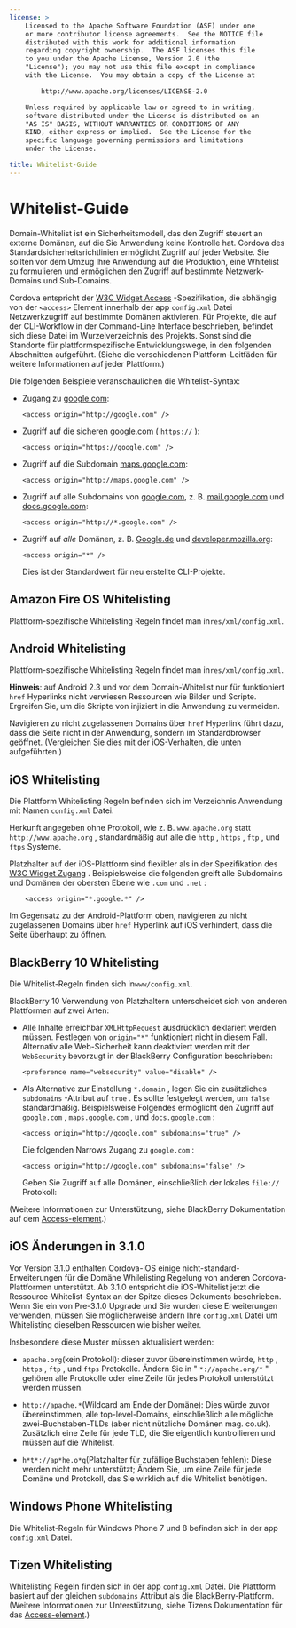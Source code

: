 ```yaml
---
license: >
    Licensed to the Apache Software Foundation (ASF) under one
    or more contributor license agreements.  See the NOTICE file
    distributed with this work for additional information
    regarding copyright ownership.  The ASF licenses this file
    to you under the Apache License, Version 2.0 (the
    "License"); you may not use this file except in compliance
    with the License.  You may obtain a copy of the License at

        http://www.apache.org/licenses/LICENSE-2.0

    Unless required by applicable law or agreed to in writing,
    software distributed under the License is distributed on an
    "AS IS" BASIS, WITHOUT WARRANTIES OR CONDITIONS OF ANY
    KIND, either express or implied.  See the License for the
    specific language governing permissions and limitations
    under the License.

title: Whitelist-Guide
---
```


# Whitelist-Guide

Domain-Whitelist ist ein Sicherheitsmodell, das den Zugriff steuert an externe Domänen, auf die Sie Anwendung keine Kontrolle hat. Cordova des Standardsicherheitsrichtlinien ermöglicht Zugriff auf jeder Website. Sie sollten vor dem Umzug Ihre Anwendung auf die Produktion, eine Whitelist zu formulieren und ermöglichen den Zugriff auf bestimmte Netzwerk-Domains und Sub-Domains.

Cordova entspricht der [W3C Widget Access][1] -Spezifikation, die abhängig von der `<access>` Element innerhalb der app `config.xml` Datei Netzwerkzugriff auf bestimmte Domänen aktivieren. Für Projekte, die auf der CLI-Workflow in der Command-Line Interface beschrieben, befindet sich diese Datei im Wurzelverzeichnis des Projekts. Sonst sind die Standorte für plattformspezifische Entwicklungswege, in den folgenden Abschnitten aufgeführt. (Siehe die verschiedenen Plattform-Leitfäden für weitere Informationen auf jeder Plattform.)

 [1]: http://www.w3.org/TR/widgets-access/

Die folgenden Beispiele veranschaulichen die Whitelist-Syntax:

*   Zugang zu [google.com][2]:
    
        <access origin="http://google.com" />
        

*   Zugriff auf die sicheren [google.com][3] ( `https://` ):
    
        <access origin="https://google.com" />
        

*   Zugriff auf die Subdomain [maps.google.com][4]:
    
        <access origin="http://maps.google.com" />
        

*   Zugriff auf alle Subdomains von [google.com][2], z. B. [mail.google.com][5] und [docs.google.com][6]:
    
        <access origin="http://*.google.com" />
        

*   Zugriff auf *alle* Domänen, z. B. [Google.de][2] und [developer.mozilla.org][7]:
    
        <access origin="*" />
        
    
    Dies ist der Standardwert für neu erstellte CLI-Projekte.

 [2]: http://google.com
 [3]: https://google.com
 [4]: http://maps.google.com
 [5]: http://mail.google.com
 [6]: http://docs.google.com
 [7]: http://developer.mozilla.org

## Amazon Fire OS Whitelisting

Plattform-spezifische Whitelisting Regeln findet man in`res/xml/config.xml`.

## Android Whitelisting

Plattform-spezifische Whitelisting Regeln findet man in`res/xml/config.xml`.

**Hinweis**: auf Android 2.3 und vor dem Domain-Whitelist nur für funktioniert `href` Hyperlinks nicht verwiesen Ressourcen wie Bilder und Scripte. Ergreifen Sie, um die Skripte von injiziert in die Anwendung zu vermeiden.

Navigieren zu nicht zugelassenen Domains über `href` Hyperlink führt dazu, dass die Seite nicht in der Anwendung, sondern im Standardbrowser geöffnet. (Vergleichen Sie dies mit der iOS-Verhalten, die unten aufgeführten.)

## iOS Whitelisting

Die Plattform Whitelisting Regeln befinden sich im Verzeichnis Anwendung mit Namen `config.xml` Datei.

Herkunft angegeben ohne Protokoll, wie z. B. `www.apache.org` statt `http://www.apache.org` , standardmäßig auf alle die `http` , `https` , `ftp` , und `ftps` Systeme.

Platzhalter auf der iOS-Plattform sind flexibler als in der Spezifikation des [W3C Widget Zugang][1] . Beispielsweise die folgenden greift alle Subdomains und Domänen der obersten Ebene wie `.com` und `.net` :

        <access origin="*.google.*" />
    

Im Gegensatz zu der Android-Plattform oben, navigieren zu nicht zugelassenen Domains über `href` Hyperlink auf iOS verhindert, dass die Seite überhaupt zu öffnen.

## BlackBerry 10 Whitelisting

Die Whitelist-Regeln finden sich in`www/config.xml`.

BlackBerry 10 Verwendung von Platzhaltern unterscheidet sich von anderen Plattformen auf zwei Arten:

*   Alle Inhalte erreichbar `XMLHttpRequest` ausdrücklich deklariert werden müssen. Festlegen von `origin="*"` funktioniert nicht in diesem Fall. Alternativ alle Web-Sicherheit kann deaktiviert werden mit der `WebSecurity` bevorzugt in der BlackBerry Configuration beschrieben:
    
        <preference name="websecurity" value="disable" />
        

*   Als Alternative zur Einstellung `*.domain` , legen Sie ein zusätzliches `subdomains` -Attribut auf `true` . Es sollte festgelegt werden, um `false` standardmäßig. Beispielsweise Folgendes ermöglicht den Zugriff auf `google.com` , `maps.google.com` , und `docs.google.com` :
    
        <access origin="http://google.com" subdomains="true" />
        
    
    Die folgenden Narrows Zugang zu `google.com` :
    
        <access origin="http://google.com" subdomains="false" />
        
    
    Geben Sie Zugriff auf alle Domänen, einschließlich der lokales `file://` Protokoll:
    
    <access origin="*" subdomains="true" />

(Weitere Informationen zur Unterstützung, siehe BlackBerry Dokumentation auf dem [Access-element][8].)

 [8]: https://developer.blackberry.com/html5/documentation/ww_developing/Access_element_834677_11.html

## iOS Änderungen in 3.1.0

Vor Version 3.1.0 enthalten Cordova-iOS einige nicht-standard-Erweiterungen für die Domäne Whilelisting Regelung von anderen Cordova-Plattformen unterstützt. Ab 3.1.0 entspricht die iOS-Whitelist jetzt die Ressource-Whitelist-Syntax an der Spitze dieses Dokuments beschrieben. Wenn Sie ein von Pre-3.1.0 Upgrade und Sie wurden diese Erweiterungen verwenden, müssen Sie möglicherweise ändern Ihre `config.xml` Datei um Whitelisting dieselben Ressourcen wie bisher weiter.

Insbesondere diese Muster müssen aktualisiert werden:

*   `apache.org`(kein Protokoll): dieser zuvor übereinstimmen würde, `http` , `https` , `ftp` , und `ftps` Protokolle. Ändern Sie in " `*://apache.org/*` " gehören alle Protokolle oder eine Zeile für jedes Protokoll unterstützt werden müssen.

*   `http://apache.*`(Wildcard am Ende der Domäne): Dies würde zuvor übereinstimmen, alle top-level-Domains, einschließlich alle mögliche zwei-Buchstaben-TLDs (aber nicht nützliche Domänen mag. co.uk). Zusätzlich eine Zeile für jede TLD, die Sie eigentlich kontrollieren und müssen auf die Whitelist.

*   `h*t*://ap*he.o*g`(Platzhalter für zufällige Buchstaben fehlen): Diese werden nicht mehr unterstützt; Ändern Sie, um eine Zeile für jede Domäne und Protokoll, das Sie wirklich auf die Whitelist benötigen.

## Windows Phone Whitelisting

Die Whitelist-Regeln für Windows Phone 7 und 8 befinden sich in der app `config.xml` Datei.

## Tizen Whitelisting

Whitelisting Regeln finden sich in der app `config.xml` Datei. Die Plattform basiert auf der gleichen `subdomains` Attribut als die BlackBerry-Plattform. (Weitere Informationen zur Unterstützung, siehe Tizens Dokumentation für das [Access-element][9].)

 [9]: https://developer.tizen.org/help/index.jsp?topic=%2Forg.tizen.web.appprogramming%2Fhtml%2Fide_sdk_tools%2Fconfig_editor_w3celements.htm